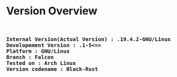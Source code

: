 # Version Overview

<pre>
<b>

Internal Version(Actual Version) : .19.4.2-GNU/Linux
Developement Version : .1-5<=>
Platform : GNU/Linux
Branch : Falcon
Tested on : Arch Linux
Version codename : Black-Rust</b>
</pre>
</b>
